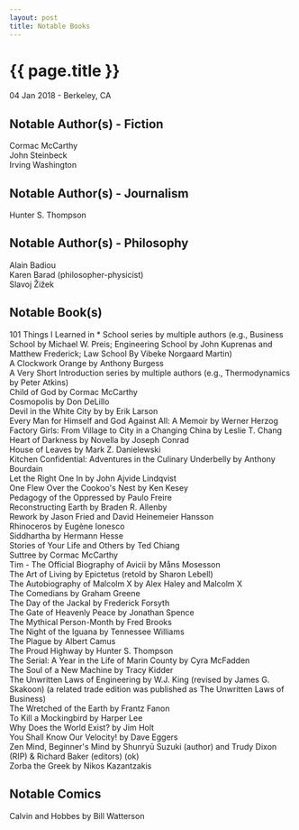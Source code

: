 ```yaml
---
layout: post
title: Notable Books
---
```


{{ page.title }}
================

<p class="meta">04 Jan 2018 - Berkeley, CA</p>

## Notable Author(s) - Fiction
Cormac McCarthy  
John Steinbeck  
Irving Washington

## Notable Author(s) - Journalism
Hunter S. Thompson

## Notable Author(s) - Philosophy
Alain Badiou  
Karen Barad (philosopher-physicist)  
Slavoj Žižek

## Notable Book(s)
101 Things I Learned in * School series by multiple authors (e.g., Business School by Michael W. Preis; Engineering School by John Kuprenas and Matthew Frederick; Law School By Vibeke Norgaard Martin)  
A Clockwork Orange by Anthony Burgess  
A Very Short Introduction series by multiple authors (e.g., Thermodynamics by Peter Atkins)  
Child of God by Cormac McCarthy  
Cosmopolis by Don DeLillo  
Devil in the White City by by Erik Larson  
Every Man for Himself and God Against All: A Memoir by Werner Herzog  
Factory Girls: From Village to City in a Changing China by Leslie T. Chang  
Heart of Darkness by Novella by Joseph Conrad  
House of Leaves by Mark Z. Danielewski  
Kitchen Confidential: Adventures in the Culinary Underbelly by Anthony Bourdain  
Let the Right One In by John Ajvide Lindqvist  
One Flew Over the Cookoo's Nest by Ken Kesey  
Pedagogy of the Oppressed by Paulo Freire  
Reconstructing Earth by Braden R. Allenby  
Rework by Jason Fried and David Heinemeier Hansson  
Rhinoceros by Eugène Ionesco  
Siddhartha by Hermann Hesse  
Stories of Your Life and Others by Ted Chiang  
Suttree by Cormac McCarthy  
Tim - The Official Biography of Avicii by Måns Mosesson  
The Art of Living by Epictetus (retold by Sharon Lebell)  
The Autobiography of Malcolm X by Alex Haley and Malcolm X  
The Comedians by Graham Greene  
The Day of the Jackal by Frederick Forsyth  
The Gate of Heavenly Peace by Jonathan Spence  
The Mythical Person-Month by Fred Brooks  
The Night of the Iguana by Tennessee Williams  
The Plague by Albert Camus  
The Proud Highway by Hunter S. Thompson  
The Serial: A Year in the Life of Marin County by Cyra McFadden  
The Soul of a New Machine by Tracy Kidder  
The Unwritten Laws of Engineering by W.J. King (revised by James G. Skakoon) (a related trade edition was published as The Unwritten Laws of Business)  
The Wretched of the Earth by Frantz Fanon  
To Kill a Mockingbird by Harper Lee  
Why Does the World Exist? by Jim Holt  
You Shall Know Our Velocity! by Dave Eggers  
Zen Mind, Beginner's Mind by Shunryū Suzuki (author) and Trudy Dixon (RIP) & Richard Baker (editors) (ok)  
Zorba the Greek by Nikos Kazantzakis

## Notable Comics
Calvin and Hobbes by Bill Watterson